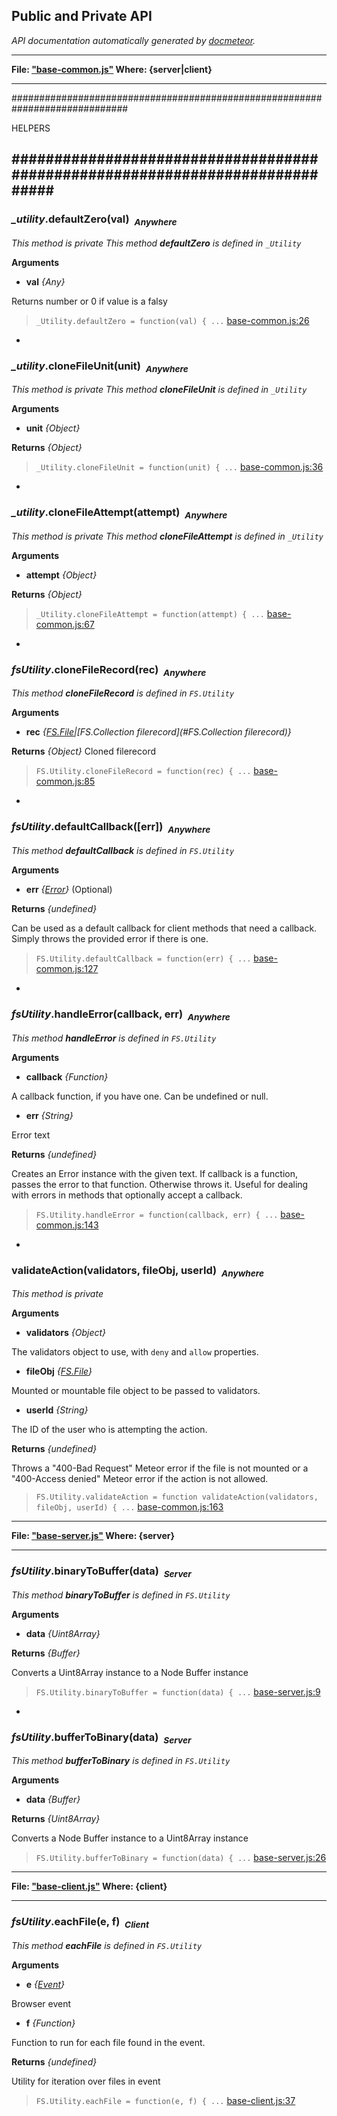 ## Public and Private API ##

_API documentation automatically generated by [docmeteor](https://github.com/raix/docmeteor)._

***

__File: ["base-common.js"](base-common.js) Where: {server|client}__

***

#############################################################################

HELPERS

#############################################################################
-

### <a name="_Utility.defaultZero"></a>*_utility*.defaultZero(val)&nbsp;&nbsp;<sub><i>Anywhere</i></sub> ###

*This method is private*
*This method __defaultZero__ is defined in `_Utility`*

__Arguments__

* __val__ *{Any}*  

 Returns number or 0 if value is a falsy


> ```_Utility.defaultZero = function(val) { ...``` [base-common.js:26](base-common.js#L26)


-

### <a name="_Utility.cloneFileUnit"></a>*_utility*.cloneFileUnit(unit)&nbsp;&nbsp;<sub><i>Anywhere</i></sub> ###

*This method is private*
*This method __cloneFileUnit__ is defined in `_Utility`*

__Arguments__

* __unit__ *{Object}*  

__Returns__  *{Object}*


> ```_Utility.cloneFileUnit = function(unit) { ...``` [base-common.js:36](base-common.js#L36)


-

### <a name="_Utility.cloneFileAttempt"></a>*_utility*.cloneFileAttempt(attempt)&nbsp;&nbsp;<sub><i>Anywhere</i></sub> ###

*This method is private*
*This method __cloneFileAttempt__ is defined in `_Utility`*

__Arguments__

* __attempt__ *{Object}*  

__Returns__  *{Object}*


> ```_Utility.cloneFileAttempt = function(attempt) { ...``` [base-common.js:67](base-common.js#L67)


-

### <a name="FS.Utility.cloneFileRecord"></a>*fsUtility*.cloneFileRecord(rec)&nbsp;&nbsp;<sub><i>Anywhere</i></sub> ###

*This method __cloneFileRecord__ is defined in `FS.Utility`*

__Arguments__

* __rec__ *{[FS.File](#FS.File)|[FS.Collection filerecord](#FS.Collection filerecord)}*  

__Returns__  *{Object}*
Cloned filerecord


> ```FS.Utility.cloneFileRecord = function(rec) { ...``` [base-common.js:85](base-common.js#L85)


-

### <a name="FS.Utility.defaultCallback"></a>*fsUtility*.defaultCallback([err])&nbsp;&nbsp;<sub><i>Anywhere</i></sub> ###

*This method __defaultCallback__ is defined in `FS.Utility`*

__Arguments__

* __err__ *{[Error](#Error)}*  (Optional)

__Returns__  *{undefined}*


Can be used as a default callback for client methods that need a callback.
Simply throws the provided error if there is one.

> ```FS.Utility.defaultCallback = function(err) { ...``` [base-common.js:127](base-common.js#L127)


-

### <a name="FS.Utility.handleError"></a>*fsUtility*.handleError(callback, err)&nbsp;&nbsp;<sub><i>Anywhere</i></sub> ###

*This method __handleError__ is defined in `FS.Utility`*

__Arguments__

* __callback__ *{Function}*  

 A callback function, if you have one. Can be undefined or null.

* __err__ *{String}*  

 Error text


__Returns__  *{undefined}*


Creates an Error instance with the given text. If callback is a function,
passes the error to that function. Otherwise throws it. Useful for dealing
with errors in methods that optionally accept a callback.

> ```FS.Utility.handleError = function(callback, err) { ...``` [base-common.js:143](base-common.js#L143)


-

### <a name="validateAction"></a>validateAction(validators, fileObj, userId)&nbsp;&nbsp;<sub><i>Anywhere</i></sub> ###

*This method is private*

__Arguments__

* __validators__ *{Object}*  

 The validators object to use, with `deny` and `allow` properties.

* __fileObj__ *{[FS.File](#FS.File)}*  

 Mounted or mountable file object to be passed to validators.

* __userId__ *{String}*  

 The ID of the user who is attempting the action.


__Returns__  *{undefined}*


Throws a "400-Bad Request" Meteor error if the file is not mounted or
a "400-Access denied" Meteor error if the action is not allowed.

> ```FS.Utility.validateAction = function validateAction(validators, fileObj, userId) { ...``` [base-common.js:163](base-common.js#L163)


***

__File: ["base-server.js"](base-server.js) Where: {server}__

***

### <a name="FS.Utility.binaryToBuffer"></a>*fsUtility*.binaryToBuffer(data)&nbsp;&nbsp;<sub><i>Server</i></sub> ###

*This method __binaryToBuffer__ is defined in `FS.Utility`*

__Arguments__

* __data__ *{Uint8Array}*  

__Returns__  *{Buffer}*


Converts a Uint8Array instance to a Node Buffer instance

> ```FS.Utility.binaryToBuffer = function(data) { ...``` [base-server.js:9](base-server.js#L9)


-

### <a name="FS.Utility.bufferToBinary"></a>*fsUtility*.bufferToBinary(data)&nbsp;&nbsp;<sub><i>Server</i></sub> ###

*This method __bufferToBinary__ is defined in `FS.Utility`*

__Arguments__

* __data__ *{Buffer}*  

__Returns__  *{Uint8Array}*


Converts a Node Buffer instance to a Uint8Array instance

> ```FS.Utility.bufferToBinary = function(data) { ...``` [base-server.js:26](base-server.js#L26)


***

__File: ["base-client.js"](base-client.js) Where: {client}__

***

### <a name="FS.Utility.eachFile"></a>*fsUtility*.eachFile(e, f)&nbsp;&nbsp;<sub><i>Client</i></sub> ###

*This method __eachFile__ is defined in `FS.Utility`*

__Arguments__

* __e__ *{[Event](#Event)}*  

 Browser event

* __f__ *{Function}*  

 Function to run for each file found in the event.


__Returns__  *{undefined}*


Utility for iteration over files in event

> ```FS.Utility.eachFile = function(e, f) { ...``` [base-client.js:37](base-client.js#L37)


